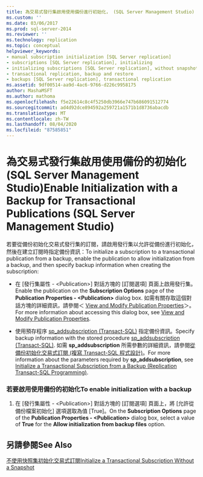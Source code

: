 ```yaml
---
title: 為交易式發行集啟用使用備份進行初始化， (SQL Server Management Studio) |Microsoft Docs
ms.custom: ''
ms.date: 03/06/2017
ms.prod: sql-server-2014
ms.reviewer: ''
ms.technology: replication
ms.topic: conceptual
helpviewer_keywords:
- manual subscription initialization [SQL Server replication]
- subscriptions [SQL Server replication], initializing
- initializing subscriptions [SQL Server replication], without snapshots
- transactional replication, backup and restore
- backups [SQL Server replication], transactional replication
ms.assetid: 9df00514-aa9d-4ac6-9766-d226c9958175
author: MashaMSFT
ms.author: mathoma
ms.openlocfilehash: f5e22614c8c4f5250db3966e747b686091512774
ms.sourcegitcommit: ad4d92dce894592a259721a1571b1d8736abacdb
ms.translationtype: MT
ms.contentlocale: zh-TW
ms.lasthandoff: 08/04/2020
ms.locfileid: "87585851"
---
```

# <a name="enable-initialization-with-a-backup-for-transactional-publications-sql-server-management-studio"></a><span data-ttu-id="e1891-102">為交易式發行集啟用使用備份的初始化 (SQL Server Management Studio)</span><span class="sxs-lookup"><span data-stu-id="e1891-102">Enable Initialization with a Backup for Transactional Publications (SQL Server Management Studio)</span></span>
  <span data-ttu-id="e1891-103">若要從備份初始化交易式發行集的訂閱，請啟用發行集以允許從備份進行初始化，然後在建立訂閱時指定備份資訊：</span><span class="sxs-lookup"><span data-stu-id="e1891-103">To initialize a subscription to a transactional publication from a backup, enable the publication to allow initialization from a backup, and then specify backup information when creating the subscription:</span></span>  
  
-   <span data-ttu-id="e1891-104">在 [發行集屬性 - \<Publication>] 對話方塊的 [訂閱選項] 頁面上啟用發行集。</span><span class="sxs-lookup"><span data-stu-id="e1891-104">Enable the publication on the **Subscription Options** page of the **Publication Properties - \<Publication>** dialog box.</span></span> <span data-ttu-id="e1891-105">如需有關存取這個對話方塊的詳細資訊，請參閱＜ [View and Modify Publication Properties](publish/view-and-modify-publication-properties.md)＞。</span><span class="sxs-lookup"><span data-stu-id="e1891-105">For more information about accessing this dialog box, see [View and Modify Publication Properties](publish/view-and-modify-publication-properties.md).</span></span>  
  
-   <span data-ttu-id="e1891-106">使用預存程序 [sp_addsubscription &#40;Transact-SQL&#41;](/sql/relational-databases/system-stored-procedures/sp-addsubscription-transact-sql) 指定備份資訊。</span><span class="sxs-lookup"><span data-stu-id="e1891-106">Specify backup information with the stored procedure [sp_addsubscription &#40;Transact-SQL&#41;](/sql/relational-databases/system-stored-procedures/sp-addsubscription-transact-sql).</span></span> <span data-ttu-id="e1891-107">如需 **sp_addsubscription** 所需參數的詳細資訊，請參閱[從備份初始化交易式訂閱 &#40;複寫 Transact-SQL 程式設計&#41;](initialize-a-transactional-subscription-from-a-backup.md)。</span><span class="sxs-lookup"><span data-stu-id="e1891-107">For more information about the parameters required by **sp_addsubscription**, see [Initialize a Transactional Subscription from a Backup &#40;Replication Transact-SQL Programming&#41;](initialize-a-transactional-subscription-from-a-backup.md).</span></span>  
  
### <a name="to-enable-initialization-with-a-backup"></a><span data-ttu-id="e1891-108">若要啟用使用備份的初始化</span><span class="sxs-lookup"><span data-stu-id="e1891-108">To enable initialization with a backup</span></span>  
  
1.  <span data-ttu-id="e1891-109">在 [發行集屬性 - \<Publication>] 對話方塊的 [訂閱選項] 頁面上，將 [允許從備份檔案初始化] 選項選取為值 [True]。</span><span class="sxs-lookup"><span data-stu-id="e1891-109">On the **Subscription Options** page of the **Publication Properties - \<Publication>** dialog box, select a value of **True** for the **Allow initialization from backup files** option.</span></span>  
  
## <a name="see-also"></a><span data-ttu-id="e1891-110">另請參閱</span><span class="sxs-lookup"><span data-stu-id="e1891-110">See Also</span></span>  
 [<span data-ttu-id="e1891-111">不使用快照集初始化交易式訂閱</span><span class="sxs-lookup"><span data-stu-id="e1891-111">Initialize a Transactional Subscription Without a Snapshot</span></span>](initialize-a-transactional-subscription-without-a-snapshot.md)  
  
  
